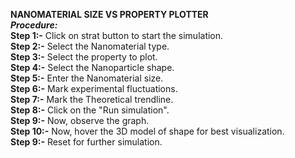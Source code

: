 ****NANOMATERIAL SIZE VS PROPERTY PLOTTER****<BR>
_****Procedure:****_<br>
****Step 1:-**** Click on strat button to start the simulation.<br>
****Step 2:-**** Select the Nanomaterial type.<br>
****Step 3:-**** Select the property to plot.<br>
****Step 4:-**** Select the Nanoparticle shape.<br>
****Step 5:-**** Enter the Nanomaterial size.<br>
****Step 6:-**** Mark experimental fluctuations.<br>
****Step 7:-**** Mark the Theoretical trendline.<br>
****Step 8:-**** Click on the "Run simulation".<br>
****Step 9:-**** Now, observe the graph.<br>
****Step 10:-**** Now, hover the 3D model of shape for best visualization.<br>
****Step 9:-**** Reset for further simulation.<br>
